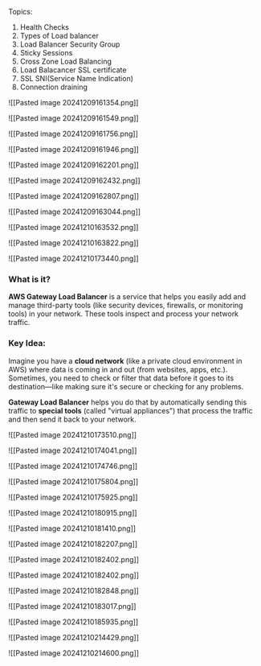 Topics:
1. Health Checks
2. Types of Load balancer
3. Load Balancer Security Group
4. Sticky Sessions
5. Cross Zone Load Balancing
6. Load Balacancer SSL certificate
7. SSL SNI(Service Name Indication)
8. Connection draining


![[Pasted image 20241209161354.png]]

  ![[Pasted image 20241209161549.png]]


![[Pasted image 20241209161756.png]]

 ![[Pasted image 20241209161946.png]]


![[Pasted image 20241209162201.png]]

 ![[Pasted image 20241209162432.png]]

![[Pasted image 20241209162807.png]]

![[Pasted image 20241209163044.png]]





![[Pasted image 20241210163532.png]]


![[Pasted image 20241210163822.png]]



![[Pasted image 20241210173440.png]]


### What is it?

**AWS Gateway Load Balancer** is a service that helps you easily add and manage third-party tools (like security devices, firewalls, or monitoring tools) in your network. These tools inspect and process your network traffic.

### Key Idea:

Imagine you have a **cloud network** (like a private cloud environment in AWS) where data is coming in and out (from websites, apps, etc.). Sometimes, you need to check or filter that data before it goes to its destination—like making sure it's secure or checking for any problems.

**Gateway Load Balancer** helps you do that by automatically sending this traffic to **special tools** (called "virtual appliances") that process the traffic and then send it back to your network.


![[Pasted image 20241210173510.png]]




![[Pasted image 20241210174041.png]]



![[Pasted image 20241210174746.png]]





![[Pasted image 20241210175804.png]]




![[Pasted image 20241210175925.png]]




![[Pasted image 20241210180915.png]]


![[Pasted image 20241210181410.png]]



![[Pasted image 20241210182207.png]]

![[Pasted image 20241210182402.png]]

![[Pasted image 20241210182402.png]]


![[Pasted image 20241210182848.png]]


![[Pasted image 20241210183017.png]]



![[Pasted image 20241210185935.png]]

![[Pasted image 20241210214429.png]]


![[Pasted image 20241210214600.png]]

